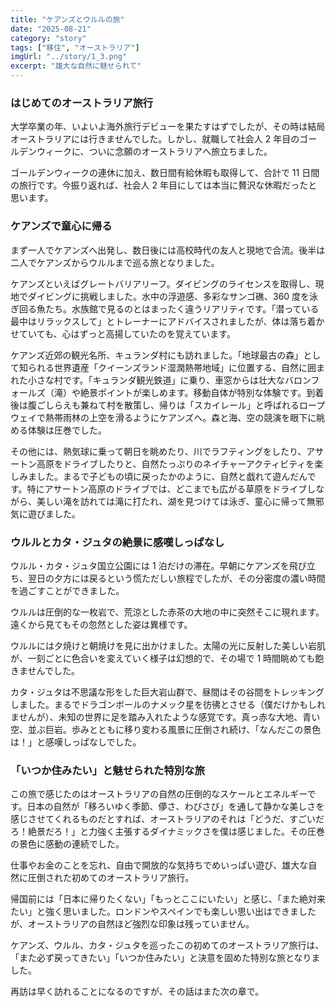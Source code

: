 ```yaml
---
title: "ケアンズとウルルの旅"
date: "2025-08-21"
category: "story"
tags: ["移住", "オーストラリア"]
imgUrl: "../story/1_3.png"
excerpt: "雄大な自然に魅せられて"
---
```


### はじめてのオーストラリア旅行

大学卒業の年、いよいよ海外旅行デビューを果たすはずでしたが、その時は結局オーストラリアには行きませんでした。しかし、就職して社会人 2 年目のゴールデンウィークに、ついに念願のオーストラリアへ旅立ちました。

ゴールデンウィークの連休に加え、数日間有給休暇も取得して、合計で 11 日間の旅行です。今振り返れば、社会人 2 年目にしては本当に贅沢な休暇だったと思います。

### ケアンズで童心に帰る

まず一人でケアンズへ出発し、数日後には高校時代の友人と現地で合流。後半は二人でケアンズからウルルまで巡る旅となりました。

ケアンズといえばグレートバリアリーフ。ダイビングのライセンスを取得し、現地でダイビングに挑戦しました。水中の浮遊感、多彩なサンゴ礁、360 度を泳ぎ回る魚たち。水族館で見るのとはまったく違うリアリティです。「潜っている最中はリラックスして」とトレーナーにアドバイスされましたが、体は落ち着かせていても、心はずっと高揚していたのを覚えています。

ケアンズ近郊の観光名所、キュランダ村にも訪れました。「地球最古の森」として知られる世界遺産「クイーンズランド湿潤熱帯地域」に位置する、自然に囲まれた小さな村です。「キュランダ観光鉄道」に乗り、車窓からは壮大なバロンフォールズ（滝）や絶景ポイントが楽しめます。移動自体が特別な体験です。到着後は腹ごしらえも兼ねて村を散策し、帰りは「スカイレール」と呼ばれるロープウェイで熱帯雨林の上空を滑るようにケアンズへ。森と海、空の競演を眼下に眺める体験は圧巻でした。

その他には、熱気球に乗って朝日を眺めたり、川でラフティングをしたり、アサートン高原をドライブしたりと、自然たっぷりのネイチャーアクティビティを楽しみました。まるで子どもの頃に戻ったかのように、自然と戯れて遊んだんです。特にアサートン高原のドライブでは、どこまでも広がる草原をドライブしながら、美しい滝を訪れては滝に打たれ、湖を見つけては泳ぎ、童心に帰って無邪気に遊びました。

### ウルルとカタ・ジュタの絶景に感嘆しっぱなし

ウルル・カタ・ジュタ国立公園には 1 泊だけの滞在。早朝にケアンズを飛び立ち、翌日の夕方には戻るという慌ただしい旅程でしたが、その分密度の濃い時間を過ごすことができました。

ウルルは圧倒的な一枚岩で、荒涼とした赤茶の大地の中に突然そこに現れます。遠くから見てもその忽然とした姿は異様です。

ウルルには夕焼けと朝焼けを見に出かけました。太陽の光に反射した美しい岩肌が、一刻ごとに色合いを変えていく様子は幻想的で、その場で 1 時間眺めても飽きませんでした。

カタ・ジュタは不思議な形をした巨大岩山群で、昼間はその谷間をトレッキングしました。まるでドラゴンボールのナメック星を彷彿とさせる（僕だけかもしれませんが）、未知の世界に足を踏み入れたような感覚です。真っ赤な大地、青い空、並ぶ巨岩。歩みとともに移り変わる風景に圧倒され続け、「なんだこの景色は！」と感嘆しっぱなしでした。

### 「いつか住みたい」と魅せられた特別な旅

この旅で感じたのはオーストラリアの自然の圧倒的なスケールとエネルギーです。日本の自然が「移ろいゆく季節、儚さ、わびさび」を通して静かな美しさを感じさせてくれるものだとすれば、オーストラリアのそれは「どうだ、すごいだろ！絶景だろ！」と力強く主張するダイナミックさを僕は感じました。その圧巻の景色に感動の連続でした。

仕事やお金のことを忘れ、自由で開放的な気持ちでめいっぱい遊び、雄大な自然に圧倒された初めてのオーストラリア旅行。

帰国前には「日本に帰りたくない」「もっとここにいたい」と感じ、「また絶対来たい」と強く思いました。ロンドンやスペインでも楽しい思い出はできましたが、オーストラリアの自然ほど強烈な印象は残っていません。

ケアンズ、ウルル、カタ・ジュタを巡ったこの初めてのオーストラリア旅行は、「また必ず戻ってきたい」「いつか住みたい」と決意を固めた特別な旅となりました。

再訪は早く訪れることになるのですが、その話はまた次の章で。
